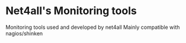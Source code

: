 # Net4all's Monitoring tools
Monitoring tools used and developed by net4all
Mainly compatible with nagios/shinken
